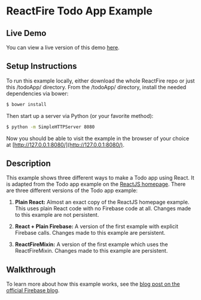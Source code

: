ReactFire Todo App Example
==========================

Live Demo
---------
You can view a live version of this demo [here](https://reactfiretodoapp.firebaseapp.com/).

Setup Instructions
--------------------
To run this example locally, either download the whole ReactFire repo or just this /todoApp/
directory. From the /todoApp/ directory, install the needed dependencies via bower:

```bash
$ bower install
```

Then start up a server via Python (or your favorite method):

```bash
$ python -m SimpleHTTPServer 8080
```

Now you should be able to visit the example in the browser of your choice at [http://127.0.0.1:8080/](http://127.0.0.1:8080/).

Description
-----------
This example shows three different ways to make a Todo app using React. It is adapted from the
Todo app example on the [ReactJS homepage](http://facebook.github.io/react/). There are three
different versions of the Todo app example:

1. __Plain React:__ Almost an exact copy of the ReactJS homepage example. This uses plain React
code with no Firebase code at all. Changes made to this example are not persistent.

2. __React + Plain Firebase:__ A version of the first example with explicit Firebase calls. Changes
made to this example are persistent.

3. __ReactFireMixin:__ A version of the first example which uses the ReactFireMixin. Changes made to
this example are persistent.

Walkthrough
-----------
To learn more about how this example works, see the [blog post on the official Firebase blog](https://www.firebase.com/blog/2014-05-01-using-firebase-with-react.html).